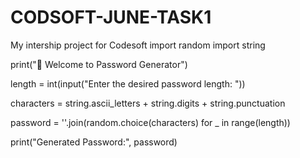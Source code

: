 # CODSOFT-JUNE-TASK1
My intership project for Codesoft
import random
import string

print("🔐 Welcome to Password Generator")

length = int(input("Enter the desired password length: "))

characters = string.ascii_letters + string.digits + string.punctuation

password = ''.join(random.choice(characters) for _ in range(length))

print("Generated Password:", password)
